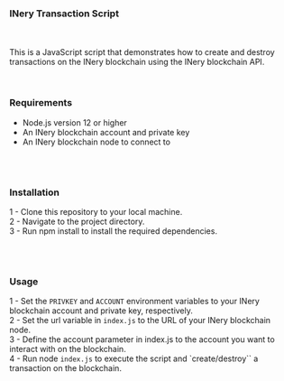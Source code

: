 ### INery Transaction Script

<br><br>
This is a JavaScript script that demonstrates how to create and destroy transactions on the INery blockchain using the INery blockchain API.

<br>

### Requirements<br>
* Node.js version 12 or higher<br>
* An INery blockchain account and private key<br>
* An INery blockchain node to connect to<br>

<br><br>


### Installation<br>
1 - Clone this repository to your local machine.<br>
2 - Navigate to the project directory.<br>
3 - Run npm install to install the required dependencies.<br>

<br><br>
### Usage

1 - Set the `PRIVKEY` and `ACCOUNT` environment variables to your INery blockchain account and private key, respectively.<br>
2 - Set the url variable in `index.js` to the URL of your INery blockchain node.<br>
3 - Define the account parameter in index.js to the account you want to interact with on the blockchain.<br>
4 - Run node `index.js` to execute the script and `create/destroy`` a transaction on the blockchain.
